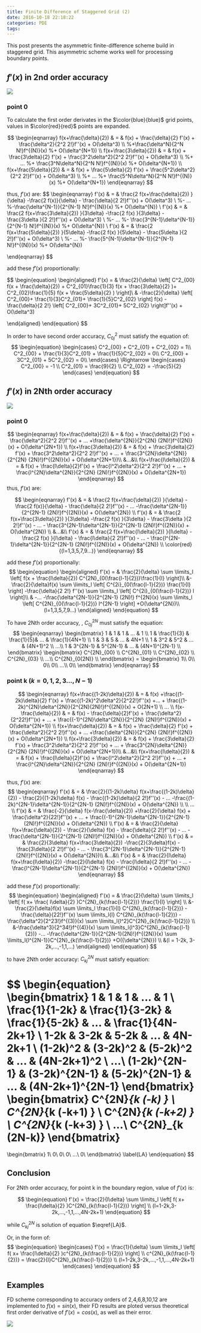 ```yaml
---
title: Finite Difference of Staggered Grid (2)
date: 2016-10-18 22:18:22
categories: PDE
tags:
---
```


This post presents the asymmetric finite-difference scheme build in staggered grid. This asymmetric scheme works well for processing boundary points.

<!-- more -->
<!-- toc -->
## $f'(x)$ in 2nd order accuracy
![](/finite-difference-staggerGrid2/2order.jpg)
### point 0
To calculate the first order derivates in the $\color{blue}{blue}$ grid points, values in $\color{red}{red}$ points are expanded.

$$
\begin{eqnarray}
    f(x+\frac{\delta}{2}) & = & f(x) + \frac{\delta}{2} f'(x)
                    + \frac{\delta^2}{2^2 2!}f''(x)
                    + O(\delta^3) \\
                    %+\frac{\delta^N}{2^N N!}f^{(N)}(x)
                    %+ O(\delta^{N+1}) \\
    f(x+\frac{3\delta}{2}) & = & f(x) + \frac{3\delta}{2} f'(x)
                    + \frac{3^2\delta^2}{2^2 2!}f''(x)
                    + O(\delta^3) \\
                    %+ ...
                    %+ \frac{3^N\delta^N}{2^N N!}f^{(N)}(x)
                    %+ O(\delta^{N+1}) \\
    f(x+\frac{5\delta}{2}) & = & f(x) + \frac{5\delta}{2} f'(x)
                    + \frac{5^2\delta^2}{2^2 2!}f''(x)
                    + O(\delta^3) \\
                    %+ ...
                    %+ \frac{5^N\delta^N}{2^N N!}f^{(N)}(x)
                    %+ O(\delta^{N+1})
\end{eqnarray}
$$

thus, $f'(x)$ are:
$$
\begin{eqnarray}
    f'(x) & = &  \frac{2 f(x+\frac{\delta}{2}) }{\delta}
                -\frac{2 f(x)}{\delta}
                    - \frac{\delta}{2 2!}f''(x)
                    + O(\delta^3) \\
                    %- ...
                    %-\frac{\delta^{N-1}}{2^{N-1} N!}f^{(N)}(x)
                    %+ O(\delta^{N}) \\
    f'(x) & = &  \frac{2 f(x+\frac{3\delta}{2}) }{3\delta}
                -\frac{2 f(x)  }{3\delta}
                    - \frac{3\delta }{2 2!}f''(x)
                    + O(\delta^3) \\
                    %- ...
                    %- \frac{3^{N-1}\delta^{N-1}}{2^{N-1} N!}f^{(N)}(x)
                    %+ O(\delta^{N}) \\
    f'(x) & = &  \frac{2 f(x+\frac{5\delta}{2}) }{5\delta}
                -\frac{2 f(x)  }{5\delta}
                    - \frac{5\delta }{2 2!}f''(x)
                    + O(\delta^3) \\
                    %- ...
                    %- \frac{5^{N-1}\delta^{N-1}}{2^{N-1} N!}f^{(N)}(x)
                    %+ O(\delta^{N})

\end{eqnarray}
$$

add these $f'(x)$ proportionally:

$$
\begin{equation}
\begin{aligned}
f'(x) = & \frac{2}{\delta}
            \left[
                C^2_{00}            f(x + \frac{\delta}{2}) +
                C^2_{01}\frac{1}{3} f(x + \frac{3\delta}{2} )+
                C^2_{02}\frac{1}{5} f(x + \frac{5\delta}{2} )
            \right]\\
        & -\frac{2}{\delta}
            \left[
                           C^2_{00}+
                \frac{1}{3}C^2_{01}+
                \frac{1}{5}C^2_{02}
            \right] f(x)
          - \frac{\delta}{2 2!}
            \left[
                C^2_{00}+
                3C^2_{01}+
                5C^2_{02}
            \right]f''(x) + O(\delta^3)

\end{aligned}
\end{equation}
$$

In order to have second order accuracy, $C^2_{0j}$ must satisfy the equation of:
$$
\begin{equation}
    \begin{cases}
        C^2_{00} +  C^2_{01} + C^2_{02} = 1\\
        C^2_{00} + \frac{1}{3}C^2_{01} + \frac{1}{5}C^2_{02}  = 0\\
        C^2_{00} + 3C^2_{01} + 5C^2_{02}  = 0\\
    \end{cases}
    \Rightarrow
    \begin{cases}
        C^2_{00} =  -1           \\
        C^2_{01} =   \frac{9}{2} \\
        C^2_{02} =  -\frac{5}{2}
    \end{cases}
\end{equation}
$$

## $f'(x)$ in 2Nth order accuracy
![](/finite-difference-staggerGrid2/2Norder.jpg)
### point 0

$$
\begin{eqnarray}
    f(x+\frac{\delta}{2}) & = & f(x) + \frac{\delta}{2} f'(x)
                    + \frac{\delta^2}{2^2 2!}f''(x)
                    + ...
                    +\frac{\delta^{2N}}{2^{2N} (2N)!}f^{(2N)}(x)
                    + O(\delta^{2N+1}) \\
    f(x+\frac{3\delta}{2}) & = & f(x) + \frac{3\delta}{2} f'(x)
                    + \frac{3^2\delta^2}{2^2 2!}f''(x)
                    + ...
                    + \frac{3^{2N}\delta^{2N}}{2^{2N} {2N}!}f^{(2N)}(x)
                    + O(\delta^{2N+1})\\
        &...&\\
    f(x+\frac{l\delta}{2}) & = & f(x) + \frac{l\delta}{2}f'(x)
                    + \frac{l^2\delta^2}{2^2 2!}f''(x)
                    + ...
                    + \frac{l^{2N}\delta^{2N}}{2^{2N} (2N)!}f^{(2N)}(x)
                    + O(\delta^{2N+1})
\end{eqnarray}
$$
thus, $f'(x)$ are:



$$
\begin{eqnarray}
    f'(x) & = &  \frac{2 f(x+\frac{\delta}{2}) }{\delta}
                -\frac{2 f(x)}{\delta}
                - \frac{\delta}{2 2!}f''(x)
                - ...
                -\frac{\delta^{2N-1}}{2^{2N-1} (2N)!}f^{(2N)}(x)
                + O(\delta^{2N}) \\
    f'(x) & = &  \frac{2 f(x+\frac{3\delta}{2}) }{3\delta}
                -\frac{2 f(x)  }{3\delta}
                    - \frac{3\delta }{2 2!}f''(x)
                    - ...
                    - \frac{3^{2N-1}\delta^{2N-1}}{2^{2N-1} (2N)!}f^{(2N)}(x)
                    + O(\delta^{2N}) \\
    &...&\\
    f'(x) & = & \frac{2 f(x+\frac{l\delta}{2}) }{l\delta}
               -\frac{2 f(x) }{l\delta}
                    - \frac{l\delta}{2 2!}f''(x)
                    - ...
                    - \frac{l^{2N-1}\delta^{2N-1}}{2^{2N-1} (2N)!}f^{(2N)}(x)
                    + O(\delta^{2N}) \\
    \color{red}{(l=1,3,5,7,9...)}
\end{eqnarray}
$$

add these $f'(x)$ proportionally:
$$
\begin{equation}
\begin{aligned}
f'(x) = & \frac{2}{\delta}
            \sum \limits_l
            \left[
                 f(x + \frac{l\delta}{2}) C^{2N}_{0(\frac{l-1}{2})}\frac{1}{l}
            \right]\\
        &-\frac{2}{\delta}f(x)
            \sum \limits_l
            \left[
                 C^{2i}_{0(\frac{l-1}{2})} \frac{1}{l}
            \right]
         -\frac{\delta}{2 2!} f''(x)
            \sum \limits_l
            \left[
                C^{2i}_{0(\frac{l-1}{2})} l
            \right]\\
        & -...
        -\frac{\delta^{2N-1}}{2^{2N-1} (2N)!} f^{2N}(x)
            \sum \limits_l
            \left[
                C^{2N}_{0(\frac{l-1}{2})} l^{2N-1}
            \right]
        +O(\delta^{2N})\\
        (l=1,3,5,7,9...)
\end{aligned}
\end{equation}
$$

To have 2Nth order accuracy, , $C^{2N}_{0j}$ must satisfy the equation:
$$
\begin{eqnarray}
    \begin{bmatrix}
        1 & 1            & 1          & ... & 1           \\
        1 & \frac{1}{3}  & \frac{1}{5}& ... & \frac{1}{4N+1} \\
        1 & 3            & 5          & ... &  4N+1          \\
        1 & 3^2          & 5^2        & ... &  (4N+1)^2        \\
        ...\\
        1 & 3^{2N-1}      & 5^{2N-1}    & ... &  (4N+1)^{2N-1}    \\
    \end{bmatrix}
    \begin{bmatrix}
    C^{2N}_{00}      \\
    C^{2N}_{01}      \\
    C^{2N}_{02}      \\
    C^{2N}_{03}      \\
    ...\\
    C^{2N}_{0(2N)} \\
    \end{bmatrix}
    =
    \begin{bmatrix}
    1\\
    0\\
    0\\
    0\\
    ...\\
    0\\
    \end{bmatrix}
\end{eqnarray}
$$

### point k $(k=0,1,2,3...,N-1)$
$$
\begin{eqnarray}
    f(x+\frac{(1-2k)\delta}{2}) & = & f(x)
            +\frac{(1-2k)\delta}{2} f'(x)
            + \frac{(1-2k)^2\delta^2}{2^22!}f''(x)
            +...
            + \frac{(1-2k)^{2N}\delta^{2N}}{2^{2N}(2N)!}f^{(2N)}(x)
            + O(2N+1)
    \\
    ...
    \\
    f(x-\frac{\delta}{2}) & = & f(x) - \frac{\delta}{2}f'(x)
            + \frac{\delta^2}{2^22!}f''(x)
            + ...
            + \frac{(-1)^{2N}\delta^{2N}}{2^{2N} (2N)!}f^{(2N)}(x)
            + O(\delta^{2N+1})
                                    \\
    f(x+\frac{\delta}{2}) & = & f(x) + \frac{\delta}{2} f'(x)
            + \frac{\delta^2}{2^2 2!}f''(x)
            + ...
            +\frac{\delta^{2N}}{2^{2N} (2N)!}f^{(2N)}(x)
            + O(\delta^{2N+1}) \\
    f(x+\frac{3\delta}{2}) & = & f(x) + \frac{3\delta}{2} f'(x)
            + \frac{3^2\delta^2}{2^2 2!}f''(x)
            + ...
            + \frac{3^{2N}\delta^{2N}}{2^{2N} (2N)!}f^{(2N)}(x)
            + O(\delta^{2N+1})\\
        &...&\\
    f(x+\frac{l\delta}{2}) & = & f(x) + \frac{l\delta}{2}f'(x)
            + \frac{l^2\delta^2}{2^2 2!}f''(x)
            + ...
            + \frac{l^{2N}\delta^{2N}}{2^{2N} (2N)!}f^{(2N)}(x)
            + O(\delta^{2N+1})
\end{eqnarray}
$$

thus, $f'(x)$ are:
$$
\begin{eqnarray}
    f'(x) & = & \frac{2}{(1-2k)\delta} f(x+\frac{(1-2k)\delta}{2})
            - \frac{2}{(1-2k)\delta} f(x)
            - \frac{(1-2k)\delta}{2 2!}f''(x)
            - ...
            -\frac{(1-2k)^{2N-1}\delta^{2N-1}}{2^{2N-1} (2N)!}f^{(2N)}(x)
                    + O(\delta^{2N}) \\
    \\
    ...
    \\
    f'(x) & = & \frac{-2}{\delta} f(x-\frac{\delta}{2})
                 +\frac{2}{\delta} f(x)
                 + \frac{\delta^2}{22!}f''(x)
                 + ...
                 + \frac{(-1)^{2N-1}\delta^{2N-1}}{2^{2N-1} (2N)!}f^{(2N)}(x)
                                    + O(\delta^{2N})
                                    \\
    f'(x) & = & \frac{2}{\delta} f(x+\frac{\delta}{2})
                    - \frac{2}{\delta} f(x)
                    - \frac{\delta}{2 2!}f''(x)
                    - ...
                    -\frac{\delta^{2N-1}}{2^{2N-1} (2N)!}f^{(2N)}(x)
                    + O(\delta^{2N}) \\
    f'(x) & = & \frac{2}{3\delta} f(x+\frac{3\delta}{2})
                    -\frac{2}{3\delta}f(x)
                    - \frac{3\delta}{2 2!}f''(x)
                    - ...
                    - \frac{3^{2N-1}\delta^{2N-1}}{2^{2N-1} (2N)!}f^{(2N)}(x)
                    + O(\delta^{2N})\\
        &...&\\
    f'(x) & = & \frac{2}{l\delta} f(x+\frac{l\delta}{2})
                    -\frac{2}{l\delta} f(x)
                    - \frac{l\delta}{2 2!}f''(x)
                    - ...
                    - \frac{l^{2N-1}\delta^{2N-1}}{2^{2N-1} (2N)!}f^{(2N)}(x)
                    + O(\delta^{2N})
\end{eqnarray}
$$

add these $f'(x)$ proportionally:
$$
\begin{equation}
\begin{aligned}
    f'(x) =  &
\frac{2}{\delta} \sum \limits_l
    \left[
        f( x+ \frac{ l\delta}{2} )C^{2N}_{k(\frac{l-1}{2})} \frac{1}{l}
    \right]
\\
&-\frac{2}{\delta}f(x) \sum \limits_l \frac{1}{l}    C^{2N}_{k(\frac{l-1}{2})}
-\frac{\delta}{22!}f''(x)         \sum \limits_l{l}  C^{2N}_{k(\frac{l-1}{2})}
-\frac{\delta^2}{2^23!}f^{(3)}(x) \sum \limits_l{l^2}C^{2N}_{k(\frac{l-1}{2})}
\\
&-\frac{\delta^3}{2^34!}f^{(4)}(x) \sum \limits_l{l^3}C^{2N}_{k(\frac{l-1}{2})}
-...
-\frac{\delta^{2N-1}}{2^{2N-1}(2N)!}f^{(2N)}(x) \sum \limits_l{l^{2N-1}}C^{2N}_{k(\frac{l-1}{2})}
+O({\delta^{2N}})
\\
&(l = 1-2k, 3-2k,...,-1,1,...)
\end{aligned}
\end{equation}
$$

to have 2Nth order accuracy: $C^{2N}_{kj}$ must satisfy equation:

$$
\begin{equation}
\begin{bmatrix}
    1 & 1              & 1                           & ... & 1 \\
    \frac{1}{1-2k} & \frac{1}{3-2k} & \frac{1}{5-2k} & ... & \frac{1}{4N-2k+1} \\
    1-2k           & 3-2k           & 5-2k           & ... & 4N-2k+1 \\
    (1-2k)^2       & (3-2k)^2       & (5-2k)^2       & ... & (4N-2k+1)^2 \\
    ...\\
    (1-2k)^{2N-1}  & (3-2k)^{2N-1}  & (5-2k)^{2N-1}  & ... & (4N-2k+1)^{2N-1}
\end{bmatrix}
\begin{bmatrix}
    C^{2N}_{k (-k)   } \\
    C^{2N}_{k (-k+1) } \\
    C^{2N}_{k (-k+2) } \\
    C^{2N}_{k (-k+3) } \\
    ...\\
    C^{2N}_{k (2N-k)}
\end{bmatrix}
=
\begin{bmatrix}
    1\\
    0\\
    0\\
    0\\
    ...\\
    0\\
    \end{bmatrix}
    \label{LA}
\end{equation}
$$

## Conclusion
For 2Nth order accuracy, for point k in the boundary region, value of $f'(x)$ is:

$$
\begin{equation}
f'(x) = 
\frac{2}{l\delta} \sum \limits_l
    \left[
        f( x+ \frac{l\delta}{2} )C^{2N}_{k(\frac{l-1}{2})}
    \right]
    \\
    (l=1-2k,3-2k,...,-1,1,...,4N-2k+1)
\end{equation}
$$

while $C^{2N}_{kj}$ is solution of equation $\eqref{LA}$.

Or, in the form of:
$$
\begin{equation}
\begin{cases}
f'(x) = 
\frac{1}{\delta} \sum \limits_l
    \left[
        f( x+ \frac{l\delta}{2} )c^{2N}_{k(\frac{l-1}{2})}
    \right]
    \\
    c^{2N}_{k(\frac{l-1}{2})}  = \frac{2}{l}C^{2N}_{k(\frac{l-1}{2})}
    \\
    (l=1-2k,3-2k,...,-1,1,...,4N-2k+1)
\end{cases}
\end{equation}
$$


## Examples
FD scheme corresponding to accuracy orders of 2,4,6,8,10,12 are implemented to $f(x)=sin(x)$, their FD results are ploted versus theoretical first order derivative of $f'(x)=cos(x)$, as well as their error.

![](/finite-difference-staggerGrid2/compare.jpg)
